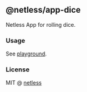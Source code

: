 ## @netless/app-dice

Netless App for rolling dice.

### Usage

See [playground](https://github.com/netless-io/netless-app/tree/master/packages/playground).

### License

MIT @ [netless](https://github.com/netless-io)
